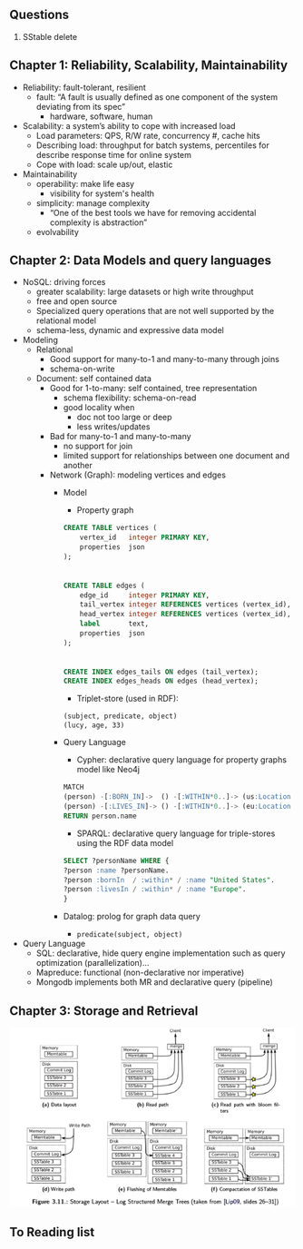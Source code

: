 ## Questions
1. SStable delete
## Chapter 1: Reliability, Scalability, Maintainability
* Reliability: fault-tolerant, resilient
	* fault: “A fault is usually defined as one component of the system deviating from its spec”
		* hardware, software, human
* Scalability: a system’s ability to cope with increased load
	* Load parameters: QPS, R/W rate, concurrency #, cache hits
	* Describing load: throughput for batch systems, percentiles for describe response time for online system
	* Cope with load: scale up/out, elastic
* Maintainability
	* operability: make life easy
		* visibility for system's health
	* simplicity: manage complexity
		* “One of the best tools we have for removing accidental complexity is abstraction”
	* evolvability

## Chapter 2: Data Models and query languages
* NoSQL: driving forces
	* greater scalability: large datasets or high write throughput
	* free and open source
	* Specialized query operations that are not well supported by the relational model
	* schema-less, dynamic and expressive data model
* Modeling
	* Relational
		* Good support for many-to-1 and many-to-many through joins
		* schema-on-write
	* Document: self contained data
		* Good for 1-to-many: self contained, tree representation
			* schema flexibility: schema-on-read
			* good locality when
				* doc not too large or deep
				* less writes/updates
		* Bad for many-to-1 and many-to-many
			* no support for join
			* limited support for relationships between one document and another
		* Network (Graph): modeling vertices and edges
			* Model
				* Property graph

				~~~SQL
				CREATE TABLE vertices (
					vertex_id   integer PRIMARY KEY,
					properties  json
				);
					
					
				CREATE TABLE edges (
					edge_id     integer PRIMARY KEY,
					tail_vertex integer REFERENCES vertices (vertex_id),
					head_vertex integer REFERENCES vertices (vertex_id),
					label       text,
					properties  json
				);
				
				
				CREATE INDEX edges_tails ON edges (tail_vertex);
				CREATE INDEX edges_heads ON edges (head_vertex);
				~~~

				* Triplet-store (used in RDF):
	
				~~~
				(subject, predicate, object)
				(lucy, age, 33)
				~~~
			
			* Query Language
				* Cypher: declarative query language for property graphs model like Neo4j

				~~~SQL
				MATCH
				(person) -[:BORN_IN]->  () -[:WITHIN*0..]-> (us:Location {name:'United States'}),
				(person) -[:LIVES_IN]-> () -[:WITHIN*0..]-> (eu:Location {name:'Europe'})
				RETURN person.name
				~~~
			
				* SPARQL: declarative query language for triple-stores using the RDF data model

				~~~SQL
				SELECT ?personName WHERE {
				?person :name ?personName.
				?person :bornIn  / :within* / :name "United States".
				?person :livesIn / :within* / :name "Europe".
				}
				~~~
				
			* Datalog: prolog for graph data query
				* `predicate(subject, object)`
* Query Language
	* SQL: declarative, hide query engine implementation such as query optimization (parallelization)...
	* Mapreduce: functional (non-declarative nor imperative)
	* Mongodb implements both MR and declarative query (pipeline)

## Chapter 3: Storage and Retrieval 
![SSTable](pics/ddia/SSTable.png)
## To Reading list
